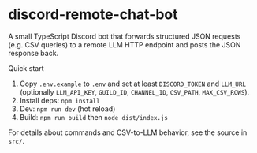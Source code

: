 # discord-remote-chat-bot

A small TypeScript Discord bot that forwards structured JSON requests (e.g. CSV queries) to a remote LLM HTTP endpoint and posts the JSON response back.

Quick start

1. Copy `.env.example` to `.env` and set at least `DISCORD_TOKEN` and `LLM_URL` (optionally `LLM_API_KEY`, `GUILD_ID`, `CHANNEL_ID`, `CSV_PATH`, `MAX_CSV_ROWS`).
2. Install deps: `npm install`
3. Dev: `npm run dev` (hot reload)
4. Build: `npm run build` then `node dist/index.js`

For details about commands and CSV-to-LLM behavior, see the source in `src/`.
